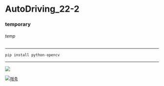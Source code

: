 # AutoDriving_22-2

### temporary
###### temp

---
```python
pip install python-opencv
```
***

![](https://item.kakaocdn.net/do/43319a30d6de449e135d3d14898a3d0e8f324a0b9c48f77dbce3a43bd11ce785)

[![해축](https://img.youtube.com/vi/DlAOKpwN_tM/0.jpg)](https://youtu.be/DlAOKpwN_tM) 
